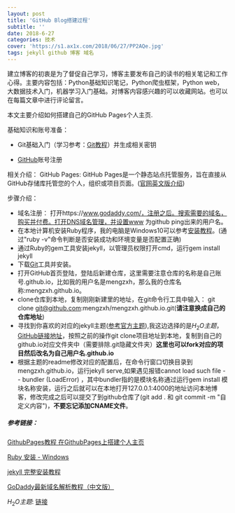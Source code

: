 ```yaml
---
layout: post
title: 'GitHub Blog搭建过程'
subtitle: ''
date: 2018-6-27
categories: 技术
cover: 'https://s1.ax1x.com/2018/06/27/PP2AQe.jpg'
tags: jekyll github 博客 域名
---
```


​       建立博客的初衷是为了督促自己学习，博客主要发布自己的读书的相关笔记和工作心得。主要内容包括：Python基础知识笔记，Python爬虫框架，Python web， 大数据技术入门，机器学习入门基础。对博客内容感兴趣的可以收藏网站。也可以在每篇文章中进行评论留言。



本文主要介绍如何搭建自己的GitHub Pages个人主页.

基础知识和账号准备：

* Git基础入门（学习参考：[Git教程](https://www.liaoxuefeng.com/wiki/0013739516305929606dd18361248578c67b8067c8c017b000/)）并生成相关密钥

* [GitHub](https://github.com/)账号注册

相关介绍：
  GitHub Pages: GitHub Pages是一个静态站点托管服务，旨在直接从GitHub存储库托管您的个人，组织或项目页面。([官网英文版介绍](https://help.github.com/articles/what-is-github-pages/))

步骤介绍：

* 域名注册： 打开https://www.godaddy.com/，注册之后。搜索需要的域名，购买并付费。打开DNS域名管理，并设置www 为github ping出来的用户名。
* 在本地计算机安装Ruby程序，我的电脑是Windows10可以参考[安装教程](http://www.runoob.com/ruby/ruby-installation-windows.html)。(通过"ruby -v"命令判断是否安装成功和环境变量是否配置正确)
* 通过Ruby的gem工具安装jekyll，以管理员权限打开cmd，运行gem install jekyll
* 下载[Git](https://git-scm.com/downloads)工具并安装。
* 打开GitHub首页登陆，登陆后新建仓库，这里需要注意仓库的名称是自己账号.github.io，比如我的用户名是mengzxh，那么我的仓库名称:mengzxh.github.io。
* clone仓库到本地，复制刚刚新建里的地址，在git命令行工具中输入： git clone git@github.com:mengzxh/mengzxh.github.io.git(**请注意换成自己的仓库地址**)
* 寻找到你喜欢的对应的jekyll主题([参考官方主题](http://jekyllthemes.org/)),我这边选择的是$H_2O主题$，[GitHub链接地址](https://github.com/kaeyleo/jekyll-theme-H2O)，按照之前的操作git clone项目地址到本地，复制到自己的github.io对应文件夹中（需要排除.git隐藏文件夹）**这里也可以fork对应的项目然后改名为自己用户名.github.io**
* 根据主题的readme修改对应的配置后，在命令行窗口切换目录到mengzxh.github.io，运行jekyll serve,如果遇见报错cannot load such file -- bundler (LoadError) ，其中bundler指的是模块名称通过运行gem install 模块名称安装，运行之后就可以在本地打开127.0.0.1:4000的地址访问本地博客，修改完成之后可以提交了到github仓库了(git add . 和 git commit -m "自定义内容")，**不要忘记添加CNAME文件**。



##### 参考链接：
[GithubPages教程 在GithubPages上搭建个人主页](https://blog.csdn.net/yanzhenjie1003/article/details/51703370)

[Ruby 安装 - Windows](http://www.runoob.com/ruby/ruby-installation-windows.html)

[jekyll 完整安装教程](https://blog.csdn.net/joelcat/article/details/78642434)

[GoDaddy最新域名解析教程（中文版）](http://godaddy.idcspy.com/godaddy-jx)

$H_2O主题$: [链接](https://github.com/kaeyleo/jekyll-theme-H2O)